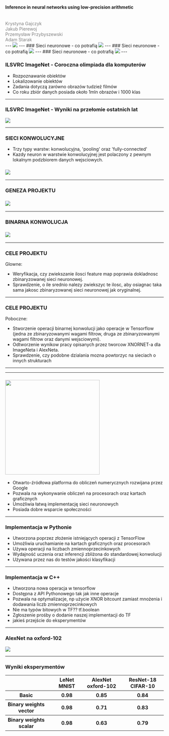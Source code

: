 #### Inference in neural networks using low-precision arithmetic
<br>
<span style="color:gray">
  Krystyna Gajczyk<br>
  Jakub Pierewoj<br>
  Przemysław Przybyszewski<br>
  Adam Starak<br>
</span>
---
<img src=http://students.mimuw.edu.pl/~kg332118/plakat-gotowy.jpg>
---
### Sieci neuronowe - co potrafią

<img src=http://students.mimuw.edu.pl/~kg332118/Engel1.jpg>
---
### Sieci neuronowe - co potrafią

<img src=http://students.mimuw.edu.pl/~kg332118/Engel-step1.jpg>
---
### Sieci neuronowe - co potrafią

<img src=http://students.mimuw.edu.pl/~kg332118/Engel-step2.jpg>
---

### ILSVRC ImageNet - Coroczna olimpiada dla komputerów
* Rozpoznawanie obiektów
* Lokalizowanie obiektów
* Zadania dotyczą zarówno obrazów tudzież filmów
* Co roku zbiór danych posiada około 1mln obrazów i 1000 klas

---

### ILSVRC ImageNet - Wyniki na przełomie ostatnich lat
<img src=http://students.mimuw.edu.pl/~as361021/wykres1.png>

---

### SIECI KONWOLUCYJNE
* Trzy typy warstw: konwolucyjna, 'pooling' oraz 'fully-connected'
* Kazdy neuron w warstwie konwolucyjnej jest polaczony z pewnym lokalnym podzbiorem danych wejsciowych.
### <img src="http://students.mimuw.edu.pl/~pp332493/CNN_layer.png">

---

### GENEZA PROJEKTU
### <img src="http://students.mimuw.edu.pl/~pp332493/xnornet.png">

---

### BINARNA KONWOLUCJA
### <img src="http://students.mimuw.edu.pl/~pp332493/binconv.png">

---

### CELE PROJEKTU

Glowne:
* Weryfikacja, czy zwiekszanie ilosci feature map poprawia dokladnosc zbinaryzowanej sieci neuronowej.
* Sprawdzenie, o ile srednio nalezy zwiekszyc te ilosc, aby osiagnac taka sama jakosc zbinaryzowanej sieci neuronowej jak oryginalnej.
---

### CELE PROJEKTU
Poboczne:
* Stworzenie operacji binarnej konwolucji jako operacje w Tensorflow (jedna ze zbinaryzowanymi wagami filtrow, druga ze zbinaryzowanymi wagami filtrow oraz danymi wejsciowymi).
* Odtworzenie wynikow pracy opisanych przez tworcow XNORNET-a dla ImageNeta i AlexNeta.
* Sprawdzenie, czy podobne dzialania mozna powtorzyc na sieciach o innych strukturach

---


---

### <img src="https://wiki.tum.de/download/attachments/25009442/tensor-flow_opengraph_h.png?version=1&modificationDate=1485888308193&api=v2" width="300">
* Otwarto-źródłowa platforma do obliczeń numerycznych rozwijana przez Google
* Pozwala na wykonywanie obliczeń na procesorach oraz kartach graficznych
* Umożliwia łatwą implementację sieci neuronowych
* Posiada dobre wsparcie społeczności


---

### Implementacja w Pythonie
* Utworzona poprzez złożenie istniejących operacji z TensorFlow
* Umożliwia uruchamianie na kartach graficznych oraz procesorach
* Używa operacji na liczbach zmiennoprzecinkowych
* Wydajność uczenia oraz inferencji zbliżona do standardowej konwolucji
* Używana przez nas do testów jakości klasyfikacji

---

### Implementacja w C++
* Utworzona nowa operacja w tensorflow
* Dostępna z API Pythonowego tak jak inne operacje
* Pozwala na optymalizacje, np użycie XNOR bitcount zamiast mnożenia i dodawania liczb zmiennoprzecinkowych
* Nie ma typów bitowych w TF?? tf.boolean
* Zgłoszenie prośby o dodanie naszej implementacji do TF
* jakieś przejście do eksperymentów

---

### AlexNet na oxford-102
<img src=http://students.mimuw.edu.pl/~as361021/AlexNet.png>

---

### Wyniki eksperymentów

<table>
  <tr>
    <th><th>
    <th>LeNet MNIST</th>
    <th>AlexNet oxford-102</th> 
    <th>ResNet-18 CIFAR-10</th>
  </tr>
  <tr>
    <th>Basic<th>
    <th>0.98</th>
    <th>0.85</th> 
    <th>0.84</th>
  </tr>
  <tr>
    <th>Binary weights vector<th>
    <th>0.98</th>
    <th>0.71</th> 
    <th>0.83</th>
  </tr>
  <tr>
    <th>Binary weights scalar<th>
    <th>0.98</th>
    <th>0.63</th> 
    <th>0.79</th>
  </tr>
</table>

